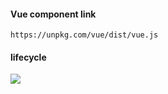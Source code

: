 
#### Vue component link

`https://unpkg.com/vue/dist/vue.js`

#### 

#### lifecycle

![](https://cn.vuejs.org/images/lifecycle.png)
